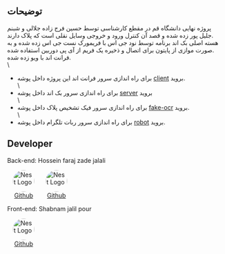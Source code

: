 ## توضیحات
پروژه نهایی دانشگاه قم در مقطع کارشناسی توسط حسین فرج زاده جلالی و شبنم جلیل پور زده شده و قصد آن کنترل ورود و خروجی وسایل نقلی است که پلاک دارند.\
هسته اصلی بک اند برنامه توسط نود جی اس با فریمورک نست جی اس زده شده و به صورت موازی از پایتون برای اتصال و ذخیره یک فریم از آی پی دوربین استفاده شده.\
فرانت اند با ویو زده شده.\
\
* برای راه اندازی سرور فرانت اند این پروژه داخل پوشه [client](https://github.com/hachalick/qomuni/tree/main/client) بروید.\
\
* برای راه اندازی سرور بک اند داخل پوشه [server](https://github.com/hachalick/qomuni/tree/main/server) بروید\
\
* برای راه اندازی سرور فیک تشخیص پلاک داخل پوشه [fake-ocr](https://github.com/hachalick/qomuni/tree/main/fake-ocr) بروید.\
\
* برای راه اندازی سرور ربات تلگرام داخل پوشه [robot](https://github.com/hachalick/qomuni/tree/main/robot) بروید.

## Developer

Back-end: Hossein faraj zade jalali
<div style="display: flex; flex-wrap: wrap;">
  <p style="display: flex; flex-direction: column; width: fit-content; align-items: center;  margin: 0 13px 0 13px;">
    <img src="https://avatars.githubusercontent.com/u/103479589" height="50" width="50" alt="Nest Logo" style="border-radius: 900px;"/>
    <a href="https://github.com/Kofri">Github</a>
  </p>
  <p style="display: flex; flex-direction: column; width: fit-content; align-items: center;  margin: 0 13px 0 13px;">
    <img src="https://avatars.githubusercontent.com/u/149144798" height="50" width="50" alt="Nest Logo" style="border-radius: 900px;"/>
    <a href="https://github.com/hachalick">Github</a>
  </p>
</div>

Front-end: Shabnam jalil pour
  <p style="display: flex; flex-direction: column; width: fit-content; align-items: center;  margin: 0 13px 0 13px;">
  <img src="https://avatars.githubusercontent.com/u/111294479" height="50" width="50" alt="Nest Logo" style="border-radius: 900px;"/>
  <a href="https://github.com/ShabnamJp">Github</a>
</p>
